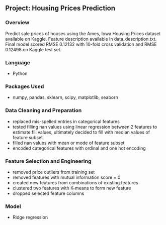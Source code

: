 

## Project: Housing Prices Prediction

### Overview
Predict sale prices of houses using the Ames, Iowa Housing Prices dataset available on Kaggle. 
Feature description available in data_description.txt. 
Final model scored RMSE 0.12132 with 10-fold cross validation and RMSE 0.12498 on Kaggle test set.

### Language
- Python

### Packages Used
- numpy, pandas, sklearn, scipy, matplotlib, seaborn

### Data Cleaning and Preparation
- replaced mis-spelled entries in categorical features
- tested filling nan values using linear regression between 2 features to estimate fill values, ultimately decided to fill with median values of feature subset
- filled nan values with mean or mode of feature subset
- encoded categorical features with ordinal and one hot encoding

### Feature Selection and Engineering
- removed price outliers from training set
- removed features with mutual information score = 0
- created new features from combinations of existing features
- clustered two features with K-means to form new feature
- dropped selected feature columns

### Model
- Ridge regression
